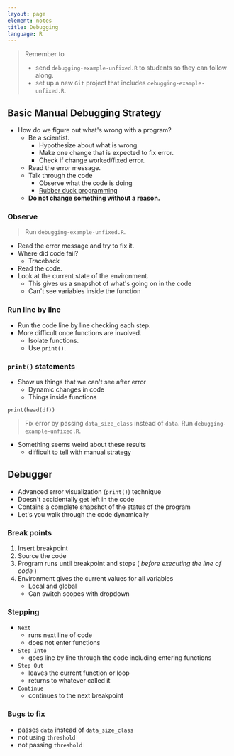 ```yaml
---
layout: page
element: notes
title: Debugging
language: R
---
```


> Remember to
>
> * send `debugging-example-unfixed.R` to students so they can follow along.
> * set up a new `Git` project that includes `debugging-example-unfixed.R`.

## Basic Manual Debugging Strategy

* How do we figure out what's wrong with a program?
    * Be a scientist.
        * Hypothesize about what is wrong.
        * Make one change that is expected to fix error.
        * Check if change worked/fixed error.
    * Read the error message.
    * Talk through the code
        * Observe what the code is doing
        * [Rubber duck programming](https://en.wikipedia.org/wiki/Rubber_duck_debugging)
    * **Do not change something without a reason.**

### Observe

> Run `debugging-example-unfixed.R`.

* Read the error message and try to fix it.
* Where did code fail? 
    * Traceback
* Read the code.
* Look at the current state of the environment.
    * This gives us a snapshot of what's going on in the code
    * Can't see variables inside the function

### Run line by line

* Run the code line by line checking each step.
* More difficult once functions are involved.
    * Isolate functions.
    * Use `print()`.

### `print()` statements
* Show us things that we can't see after error
    * Dynamic changes in code
    * Things inside functions

```
print(head(df))
``` 

> Fix error by passing `data_size_class` instead of `data`.
> Run `debugging-example-unfixed.R`.  

* Something seems weird about these results
    * difficult to tell with manual strategy	

## Debugger

* Advanced error visualization (`print()`) technique
* Doesn't accidentally get left in the code
* Contains a complete snapshot of the status of the program
* Let's you walk through the code dynamically


### Break points

1. Insert breakpoint
2. Source the code
3. Program runs until breakpoint and stops ( *before executing the line of code* )
4. Environment gives the current values for all variables 
    * Local and global 
    * Can switch scopes with dropdown

### Stepping

* `Next` 
    * runs next line of code 
    * does not enter functions
* `Step Into` 
    * goes line by line through the code including entering functions
* `Step Out` 
    * leaves the current function or loop 
    * returns to whatever called it
* `Continue` 
    * continues to the next breakpoint

### Bugs to fix

* passes `data` instead of `data_size_class`
* not using `threshold`
* not passing `threshold`
